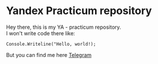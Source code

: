 # Yandex Practicum repository
Hey there, this is my YA - practicum repository.  
I won't write code there like:  
```cshrap
Console.Writeline("Hello, world!);
```  
But you can find me here [Telegram](t.me/devilsolicitor "My cool TG")
